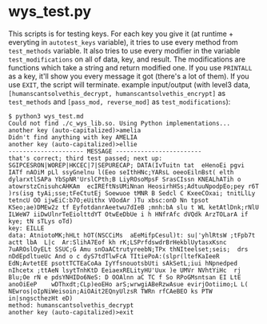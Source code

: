 # wys_test.py

This scripts is for testing keys.
For each key you give it (at runtime + everyting in `autotest_keys` variable), it tries to use every method from `test_methods` variable. It also tries to use every modifier in the variable `test_modifications` on all of data, key, and result. The modifications are functions which take a string and return modified one.
If you use `PRINTALL` as a key, it'll show you every message it got (there's a lot of them). If you use `EXIT`, the script will terminate.
example input/output (with level3 data, `[humanscantsolvethis_decrypt, humanscantsolvethis_encrypt]` as `test_methods` and `[pass_mod, reverse_mod]` as `test_modifications`):
```
$ python3 wys_test.md
Could not find ./c_wys_lib.so. Using Python implementations...
another key (auto-capitalized)>amelia
Didn't find anything with key AMELIA
another key (auto-capitalized)>ellie
--------------------- MESSAGE ------------------------
that's correct; third test passed; next up: SGIPCESRON|WOREP|HKCEC|7|SEPURECAP; DATA(IvTuitn tat  eHenoEi pgvi IATf nAOiM pLl ssyGnelnu l(Eeo seIthHNc;YARsL oeeoEilnBst( elth dylarxtlSAPa YbSpNR'UrslCPth;B LiyROsoMpsF SrasCIssn KNEALhATih o  atowrstzCnisuhcAHKAm  ecIREftNsUMiNnan HeosirhHSs;AdtuuNpodpEo;pey r6T )rs(isg tyAi;sse;tFeCtutEj Soewuoe tMNR B Sedcl C KxeeCOxai; tnitLlLy tetncU OO ijwEiC:b7O;eUithx VOodAr )Tu xbsc:onD Nn tpsot KSeo;ae)DMEw2z tf EyfotdanrAeetwu7dIeB ;mnh:bA slu t WL ketAtlDnk;rNlU ILWeW7 iiDwUlnrTeEiolttdYT OtwEeDbUe i h HNfrAfc dVQdk ArzTOLarA if kye; tN sTLys oTd)
key: EILLE
data: AtniotoMK;hHLt hOT(NSCCiMs  aEeMifpCesul)t: su|'yhlRtsW ;tFpb7t actt lbA  L|c  Ar:SlihA7Eof kh rK;LSPrfdswdrBrHekblUytasxKsnc 7uAROslOyELt SSUC;G Amu snOaACtrutyreebN;TPx thNIteelset;seis;  drs  nDdEpdltueUc And o c dyS7tdTlwFcA TItiePoA:(slpr(ltefKaIeeR  EdN;AvtetEE psottTCTEaCoAa IyYfsnouotsbUti sAkSetL;iui hNpnedped nIhcetx ;ttAeN lsytTnhKtD EeiaexRELityHU'Uux )e UMVr NVhtYiHc  rj Blu;Oe rN e pdsYNHIDo6NeS: D OOAlnn aC TC f So RPoGMsntsan EI LtE anoOiEeP    wDThxdt;CLp)eoEHo arS;wrwgiABeRzwAsue evirjOotiimo;L L( NEwros|oIpNiWeisoin;AiOAit2EQnyUlzsR TWRn rfCAeBEO ks PTW in|sngscthezHt eD)
method: humanscantsolvethis_decrypt
another key (auto-capitalized)>exit
```
